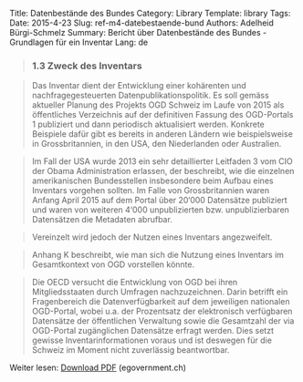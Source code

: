 Title: Datenbestände des Bundes
Category: Library
Template: library
Tags:
Date: 2015-4-23
Slug: ref-m4-datebestaende-bund
Authors: Adelheid Bürgi-Schmelz
Summary: Bericht über Datenbestände des Bundes - Grundlagen für ein Inventar
Lang: de

> ### 1.3 Zweck des Inventars

> Das Inventar dient der Entwicklung einer kohärenten und nachfragegesteuerten Datenpublikationspolitik. Es soll gemäss aktueller Planung des Projekts OGD Schweiz im Laufe von 2015 als öffentliches Verzeichnis auf der definitiven Fassung des OGD-Portals 1 publiziert und dann periodisch aktualisiert werden. Konkrete Beispiele dafür gibt es bereits in anderen Ländern wie beispielsweise in Grossbritannien, in den USA, den Niederlanden oder Australien.

> Im Fall der USA wurde 2013 ein sehr detaillierter Leitfaden 3 vom CIO der Obama Administration erlassen, der beschreibt, wie die einzelnen amerikanischen Bundesstellen insbesondere beim Aufbau eines Inventars vorgehen sollten. Im Falle von Grossbritannien waren Anfang April 2015 auf dem Portal über 20‘000 Datensätze publiziert und waren von weiteren 4‘000 unpublizierten bzw. unpublizierbaren Datensätzen die Metadaten abrufbar.

> Vereinzelt wird jedoch der Nutzen eines Inventars angezweifelt.

> Anhang K beschreibt, wie man sich die Nutzung eines Inventars im Gesamtkontext von OGD vorstellen könnte.

> Die OECD versucht die Entwicklung von OGD bei ihren Mitgliedsstaaten durch Umfragen nachzuzeichnen. Darin betrifft ein Fragenbereich die Datenverfügbarkeit auf dem jeweiligen nationalen OGD-Portal, wobei u.a. der Prozentsatz der elektronisch verfügbaren Datensätze der öffentlichen Verwaltung sowie die Gesamtzahl der via OGD-Portal zugänglichen Datensätze erfragt werden. Dies setzt gewisse Inventarinformationen voraus und ist deswegen für die Schweiz im Moment nicht zuverlässig beantwortbar.

Weiter lesen: [Download PDF](http://www.egovernment.ch/umsetzung/00881/00883/01112/index.html?lang=de&download=NHzLpZeg7t,lnp6I0NTU042l2Z6ln1acy4Zn4Z2qZpnO2Yuq2Z6gpJCDdnt7gGym162epYbg2c_JjKbNoKSn6A--) (egovernment.ch)
